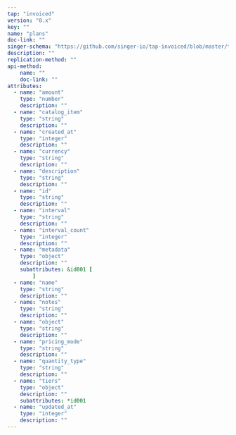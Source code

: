```yaml
---
tap: "invoiced"
version: "0.x"
key: ""
name: "plans"
doc-link: ""
singer-schema: "https://github.com/singer-io/tap-invoiced/blob/master/tap_invoiced/schemas/plans.json"
description: ""
replication-method: ""
api-method:
    name: ""
    doc-link: ""
attributes:
  - name: "amount"
    type: "number"
    description: ""
  - name: "catalog_item"
    type: "string"
    description: ""
  - name: "created_at"
    type: "integer"
    description: ""
  - name: "currency"
    type: "string"
    description: ""
  - name: "description"
    type: "string"
    description: ""
  - name: "id"
    type: "string"
    description: ""
  - name: "interval"
    type: "string"
    description: ""
  - name: "interval_count"
    type: "integer"
    description: ""
  - name: "metadata"
    type: "object"
    description: ""
    subattributes: &id001 [
        ]
  - name: "name"
    type: "string"
    description: ""
  - name: "notes"
    type: "string"
    description: ""
  - name: "object"
    type: "string"
    description: ""
  - name: "pricing_mode"
    type: "string"
    description: ""
  - name: "quantity_type"
    type: "string"
    description: ""
  - name: "tiers"
    type: "object"
    description: ""
    subattributes: *id001
  - name: "updated_at"
    type: "integer"
    description: ""
---
```

